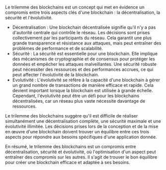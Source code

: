 Le trilemme des blockchains est un concept qui met en évidence un compromis entre trois aspects clés d'une blockchain : la décentralisation, la sécurité et l'évolutivité.
- Décentralisation : Une blockchain décentralisée signifie qu'il n'y a pas d'autorité centrale qui contrôle le réseau. Les décisions sont prises collectivement par les participants du réseau. Cela garantit une plus grande transparence et résistance aux attaques, mais peut entraîner des problèmes de performance et de scalabilité.
- Sécurité : La sécurité est essentielle pour une blockchain. Elle implique des mécanismes de cryptographie et de consensus pour protéger les données et empêcher les attaques malveillantes. Une sécurité robuste peut nécessiter des ressources et des performances accrues, ce qui peut affecter l'évolutivité de la blockchain.
- Evolutivité : L'évolutivité se réfère à la capacité d'une blockchain à gérer un grand nombre de transactions de manière efficace et rapide. Cela devient important lorsque la blockchain est utilisée à grande échelle. Cependant, l'évolutivité peut être un défi pour les blockchains décentralisées, car un réseau plus vaste nécessite davantage de ressources.

Le trilemme des blockchains suggère qu'il est difficile de réaliser simultanément une décentralisation complète, une sécurité maximale et une évolutivité illimitée. Les décisions prises lors de la conception et de la mise en œuvre d'une blockchain doivent trouver un équilibre entre ces trois aspects pour répondre aux besoins spécifiques d'une application donnée.

En résumé, le trilemme des blockchains est un compromis entre décentralisation, sécurité et évolutivité, où l'optimisation d'un aspect peut entraîner des compromis sur les autres. Il s'agit de trouver le bon équilibre pour créer une blockchain efficace et adaptée à ses besoins.
